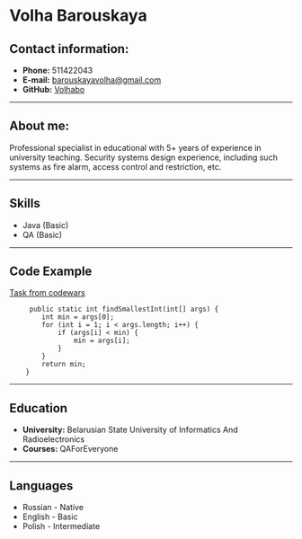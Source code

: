 # **Volha Barouskaya**

## **Contact information:**

+ **Phone:** 511422043
+ **E-mail:** barouskayavolha@gmail.com
+ **GitHub:** [Volhabo](https://github.com/Volhabo )


****************
## **About me:** 

Professional specialist in educational with 5+ years of experience in university teaching. 
Security systems design experience, including such systems as fire alarm, access control and restriction, etc.

*******************
## **Skills**
+ Java (Basic)
+ QA (Basic)

*******************
## **Code Example**
[Task  from codewars](https://www.codewars.com/kata/55a2d7ebe362935a210000b2/train/java)
```
     public static int findSmallestInt(int[] args) {
        int min = args[0];
        for (int i = 1; i < args.length; i++) {
            if (args[i] < min) {
                min = args[i];
            }
        }
        return min;
    }
```
*******************
## **Education**
+ **University:** Belarusian State University of Informatics And Radioelectronics 
+ **Courses:** QAForEveryone

**********************
## **Languages**
+ Russian - Native
+ English - Basic
+ Polish - Intermediate
